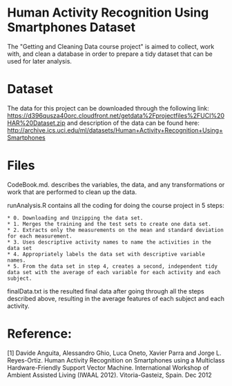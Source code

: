 # Human Activity Recognition Using Smartphones Dataset
The "Getting and Cleaning Data course project" is aimed to collect, work with, and clean a database in order to prepare a tidy dataset that can be used for later analysis.

# Dataset

The data for this project can be downloaded through the following link: https://d396qusza40orc.cloudfront.net/getdata%2Fprojectfiles%2FUCI%20HAR%20Dataset.zip and description of the data can be found here: http://archive.ics.uci.edu/ml/datasets/Human+Activity+Recognition+Using+Smartphones

# Files

CodeBook.md. describes the variables, the data, and any transformations or work that are performed to clean up the data.

runAnalysis.R contains all the coding for doing the course project in 5 steps:

    * 0. Downloading and Unzipping the data set.
    * 1. Merges the training and the test sets to create one data set.
    * 2. Extracts only the measurements on the mean and standard deviation for each measurement.
    * 3. Uses descriptive activity names to name the activities in the data set
    * 4. Appropriately labels the data set with descriptive variable names.
    * 5. From the data set in step 4, creates a second, independent tidy data set with the average of each variable for each activity and each subject.

finalData.txt is the resulted final data after going through all the steps described above, resulting in the average features of each subject and each activity. 

Reference:
=========
[1] Davide Anguita, Alessandro Ghio, Luca Oneto, Xavier Parra and Jorge L. Reyes-Ortiz. Human Activity Recognition on Smartphones using a Multiclass Hardware-Friendly Support Vector Machine. International Workshop of Ambient Assisted Living (IWAAL 2012). Vitoria-Gasteiz, Spain. Dec 2012
